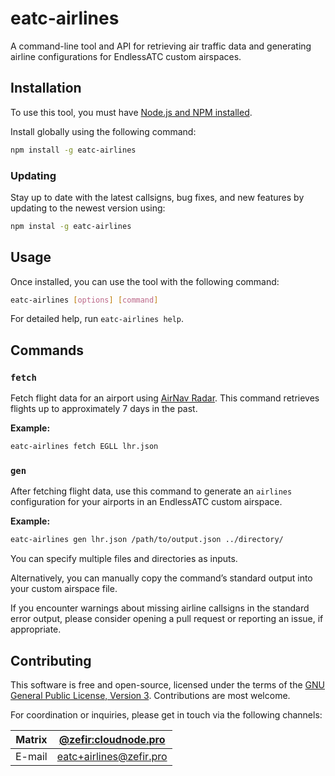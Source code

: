 # eatc-airlines

A command-line tool and API for retrieving air traffic data and generating airline configurations for EndlessATC custom
airspaces.

## Installation

To use this tool, you must have [Node.js and NPM installed](https://nodejs.org/en/download/).

Install globally using the following command:

```sh
npm install -g eatc-airlines
```

### Updating

Stay up to date with the latest callsigns, bug fixes, and new features by updating to the newest version using:

```sh
npm instal -g eatc-airlines
```

## Usage

Once installed, you can use the tool with the following command:

```sh
eatc-airlines [options] [command]
```

For detailed help, run `eatc-airlines help`.

## Commands

### `fetch`

Fetch flight data for an airport using [AirNav Radar](https://airnavradar.com). This command retrieves flights up to
approximately 7 days in the past.

**Example:**

```sh
eatc-airlines fetch EGLL lhr.json
```

### `gen`

After fetching flight data, use this command to generate an `airlines` configuration for your airports in an EndlessATC
custom airspace.

**Example:**

```sh
eatc-airlines gen lhr.json /path/to/output.json ../directory/
```

You can specify multiple files and directories as inputs.

Alternatively, you can manually copy the command’s standard output into your custom airspace file.

If you encounter warnings about missing airline callsigns in the standard error output, please consider opening a pull
request or reporting an issue, if appropriate.

## Contributing

This software is free and open-source, licensed under the terms of
the [GNU General Public License, Version 3](https://www.gnu.org/licenses/gpl-3.0.en.html). Contributions are most
welcome.

For coordination or inquiries, please get in touch via the following channels:

| Matrix | [@zefir:cloudnode.pro](https://matrix.to/#/@zefir:cloudnode.pro) |
|--------|------------------------------------------------------------------|
| E-mail | [eatc+airlines@zefir.pro](mailto:eatc+airlines@zefir.pro)        |
